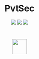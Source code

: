 <p align="center">
<!--  <img width="70px" src="" align="center"/> -->
 <h1 align="center">PvtSec</h1>
</p>
<p align="center">
<img src="https://img.shields.io/badge/Most used-Python-blue.svg"/>
<img src="https://img.shields.io/badge/Learning-Python-green.svg"/>
<img src="https://img.shields.io/badge/Target for-OSCP-red.svg"/>
<br>
</p>
<br>
<p align="center">
<img width="48px" src="https://www.python.org/favicon.ico"/>
</p>
